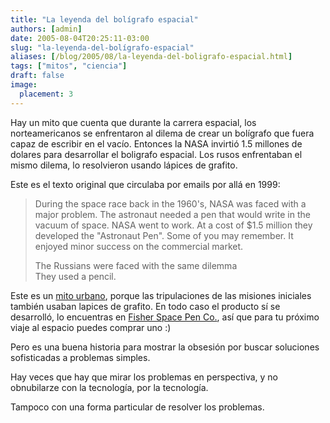 ```yaml
---
title: "La leyenda del bolígrafo espacial"
authors: [admin]
date: 2005-08-04T20:25:11-03:00
slug: "la-leyenda-del-bolígrafo-espacial"
aliases: [/blog/2005/08/la-leyenda-del-boligrafo-espacial.html]
tags: ["mitos", "ciencia"]
draft: false
image:
  placement: 3
---
```


Hay un mito que cuenta que durante la carrera espacial, los
norteamericanos se enfrentaron al dilema de crear un bolígrafo que fuera
capaz de escribir en el vacío. Entonces la NASA invirtió 1.5 millones de
dolares para desarrollar el boligrafo espacial. Los rusos enfrentaban el
mismo dilema, lo resolvieron usando lápices de grafito.

Este es el texto original que circulaba por emails por allá en 1999:

> During the space race back in the 1960\'s, NASA was faced with a major
> problem. The astronaut needed a pen that would write in the vacuum of
> space. NASA went to work. At a cost of \$1.5 million they developed
> the "Astronaut Pen". Some of you may remember. It enjoyed minor
> success on the commercial market.
> 
> The Russians were faced with the same dilemma\
> They used a pencil.


Este es un [mito urbano](https://www.snopes.com/business/genius/spacepen.asp), porque las tripulaciones de las misiones iniciales también usaban lapices de
grafito. En todo caso el producto sí se desarrolló, lo encuentras
en [Fisher Space Pen Co.](https://www.spacepen.com/usa/index2.htm), así
que para tu próximo viaje al espacio puedes comprar uno :)

Pero es una buena historia para mostrar la obsesión por buscar
soluciones sofisticadas a problemas simples.

Hay veces que hay que mirar los problemas en perspectiva, y no
obnubilarze con la tecnología, por la tecnología.

Tampoco con una forma particular de resolver los problemas.
